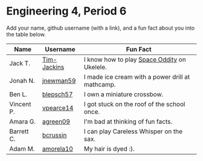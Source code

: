 # Engineering 4, Period 6

Add your name, github username (with a link), and a fun fact about you into the table below.

Name | Username | Fun Fact
--- | --- | ---
Jack T. | [Tim-Jackins](https://github.com/Tim-Jackins) | I know how to play [Space Oddity](https://www.youtube.com/watch?v=iYYRH4apXDo) on Ukelele.
Jonah N. | [jnewman59](https://github.com/jnewman59) | I made ice cream with a power drill at mathcamp.
Ben L. | [blepsch57](https://github.com/blepsch57) | I own a miniature crossbow.
Vincent P. |[vpearce14](https://github.com/vpearce14) | I got stuck on the roof of the school once.
Amara G. | [agreen09](https://github.com/agreen09) | I'm bad at thinking of fun facts.
Barrett C. | [bcrussin](https://github.com/bcrussin) | I can play Careless Whisper on the sax.
Adam M. | [amorela10](https://github.com/amorela10) | My hair is dyed :).

